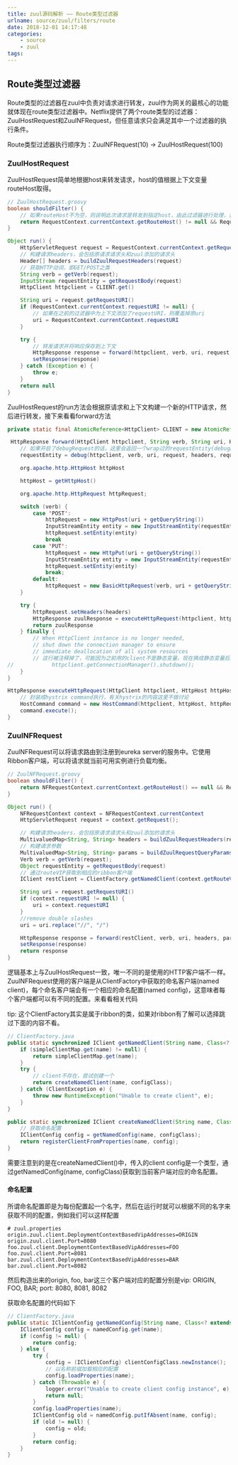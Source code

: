 ```yaml
---
title: zuul源码解析 —— Route类型过滤器
urlname: source/zuul/filters/route
date: 2018-12-01 14:17:48
categories:
    - source
    - zuul
tags:
---
```


## Route类型过滤器

Route类型的过滤器在zuul中负责对请求进行转发，zuul作为网关的最核心的功能就体现在route类型过滤器中。Netflix提供了两个route类型的过滤器：ZuulHostRequest和ZuulNFRequest，但任意请求只会满足其中一个过滤器的执行条件。

Route类型过滤器执行顺序为：ZuulNFRequest(10) -> ZuulHostRequest(100)

### ZuulHostRequest

ZuulHostRequest简单地根据host来转发请求，host的值根据上下文变量routeHost取得。

```java
// ZuulHostRequest.groovy
boolean shouldFilter() {
    // 如果routeHost不为空，则说明此次请求是转发到指定host，由此过滤器进行处理，否则由ZuulNFRequest进行处理
    return RequestContext.currentContext.getRouteHost() != null && RequestContext.currentContext.sendZuulResponse()
}

Object run() {
    HttpServletRequest request = RequestContext.currentContext.getRequest();
    // 构建请求headers，会包括原请求请求头和zuul添加的请求头
    Header[] headers = buildZuulRequestHeaders(request)
    // 获取HTTP动词，即GET/POST之类
    String verb = getVerb(request);
    InputStream requestEntity = getRequestBody(request)
    HttpClient httpclient = CLIENT.get()

    String uri = request.getRequestURI()
    if (RequestContext.currentContext.requestURI != null) {
        // 如果在之前的过滤器中为上下文添加了requestURI，则覆盖掉原uri
        uri = RequestContext.currentContext.requestURI
    }

    try {
        // 转发请求并将响应保存到上下文
        HttpResponse response = forward(httpclient, verb, uri, request, headers, requestEntity)
        setResponse(response)
    } catch (Exception e) {
        throw e;
    }
    return null
}
```

ZuulHostRequest的run方法会根据原请求和上下文构建一个新的HTTP请求，然后进行转发，接下来看看forward方法

```java
private static final AtomicReference<HttpClient> CLIENT = new AtomicReference<HttpClient>(newClient());

 HttpResponse forward(HttpClient httpclient, String verb, String uri, HttpServletRequest request, Header[] headers, InputStream requestEntity) {
    // 如果开启了debugRequest的话，这里会返回一个wrap过的requestEntity(debugRequestEntity)用于debug
    requestEntity = debug(httpclient, verb, uri, request, headers, requestEntity)

    org.apache.http.HttpHost httpHost

    httpHost = getHttpHost()

    org.apache.http.HttpRequest httpRequest;

    switch (verb) {
        case 'POST':
            httpRequest = new HttpPost(uri + getQueryString())
            InputStreamEntity entity = new InputStreamEntity(requestEntity, request.getContentLength())
            httpRequest.setEntity(entity)
            break
        case 'PUT':
            httpRequest = new HttpPut(uri + getQueryString())
            InputStreamEntity entity = new InputStreamEntity(requestEntity, request.getContentLength())
            httpRequest.setEntity(entity)
            break;
        default:
            httpRequest = new BasicHttpRequest(verb, uri + getQueryString())
    }

    try {
        httpRequest.setHeaders(headers)
        HttpResponse zuulResponse = executeHttpRequest(httpclient, httpHost, httpRequest)
        return zuulResponse
    } finally {
        // When HttpClient instance is no longer needed,
        // shut down the connection manager to ensure
        // immediate deallocation of all system resources
        // 这行被注释掉了，可能因为之前用的client不是静态变量，现在换成静态变量后就不需要在这里释放连接了
//            httpclient.getConnectionManager().shutdown();
    }
}

HttpResponse executeHttpRequest(HttpClient httpclient, HttpHost httpHost, HttpRequest httpRequest) {
    // 封装成hystrix command执行，有关hystrix的内容这里不做讨论
    HostCommand command = new HostCommand(httpclient, httpHost, httpRequest)
    command.execute();
}
```


### ZuulNFRequest

ZuulNFRequest可以将请求路由到注册到eureka server的服务中。它使用Ribbon客户端，可以将请求就当前可用实例进行负载均衡。

```java
// ZuulNFRequest.groovy
boolean shouldFilter() {
    return NFRequestContext.currentContext.getRouteHost() == null && RequestContext.currentContext.sendZuulResponse()
}

Object run() {
    NFRequestContext context = NFRequestContext.currentContext
    HttpServletRequest request = context.getRequest();

    // 构建请求headers，会包括原请求请求头和zuul添加的请求头
    MultivaluedMap<String, String> headers = buildZuulRequestHeaders(request)
    // 构建请求参数
    MultivaluedMap<String, String> params = buildZuulRequestQueryParams(request)
    Verb verb = getVerb(request);
    Object requestEntity = getRequestBody(request)
    // 通过routeVIP获取到相应的ribbon客户端
    IClient restClient = ClientFactory.getNamedClient(context.getRouteVIP());

    String uri = request.getRequestURI()
    if (context.requestURI != null) {
        uri = context.requestURI
    }
    //remove double slashes
    uri = uri.replace("//", "/")

    HttpResponse response = forward(restClient, verb, uri, headers, params, requestEntity)
    setResponse(response)
    return response
}
```

逻辑基本上与ZuulHostRequest一致，唯一不同的是使用的HTTP客户端不一样。ZuulNFRequest使用的客户端是从ClientFactory中获取的命名客户端(named client)，每个命名客户端会有一个相应的命名配置(named config)，这意味者每个客户端都可以有不同的配置。来看看相关代码

tip: 这个ClientFactory其实是属于ribbon的类，如果对ribbon有了解可以选择跳过下面的内容不看。

```java
// ClientFactory.java
public static synchronized IClient getNamedClient(String name, Class<? extends IClientConfig> configClass) {
    if (simpleClientMap.get(name) != null) {
        return simpleClientMap.get(name);
    }
    try {
        // client不存在，尝试创建一个
        return createNamedClient(name, configClass);
    } catch (ClientException e) {
        throw new RuntimeException("Unable to create client", e);
    }
}

public static synchronized IClient createNamedClient(String name, Class<? extends IClientConfig> configClass) throws ClientException {
    // 获取命名配置
    IClientConfig config = getNamedConfig(name, configClass);
    return registerClientFromProperties(name, config);
}
```

需要注意到的是在createNamedClient()中，传入的client config是一个类型，通过getNamedConfig(name, configClass)获取到当前客户端对应的命名配置。

#### 命名配置

所谓命名配置即是为每份配置起一个名字，然后在运行时就可以根据不同的名字来获取不同的配置，例如我们可以这样配置

```properties
# zuul.properties
origin.zuul.client.DeploymentContextBasedVipAddresses=ORIGIN
origin.zuul.client.Port=8080
foo.zuul.client.DeploymentContextBasedVipAddresses=FOO
foo.zuul.client.Port=8081
bar.zuul.client.DeploymentContextBasedVipAddresses=BAR
bar.zuul.client.Port=8082
```

然后构造出来的origin, foo, bar这三个客户端对应的配置分别是vip: ORIGIN, FOO, BAR; port: 8080, 8081, 8082

获取命名配置的代码如下

```java
// ClientFactory.java
public static IClientConfig getNamedConfig(String name, Class<? extends IClientConfig> clientConfigClass) {
    IClientConfig config = namedConfig.get(name);
    if (config != null) {
        return config;
    } else {
        try {
            config = (IClientConfig) clientConfigClass.newInstance();
            // 以名称前缀加载相应的配置
            config.loadProperties(name);
        } catch (Throwable e) {
            logger.error("Unable to create client config instance", e);
            return null;
        }
        config.loadProperties(name);
        IClientConfig old = namedConfig.putIfAbsent(name, config);
        if (old != null) {
            config = old;
        }
        return config;
    }
}
```





